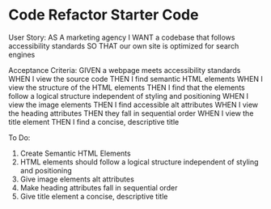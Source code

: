 # Code Refactor Starter Code

User Story:
AS A marketing agency
I WANT a codebase that follows accessibility standards
SO THAT our own site is optimized for search engines


Acceptance Criteria:
GIVEN a webpage meets accessibility standards
WHEN I view the source code
THEN I find semantic HTML elements
WHEN I view the structure of the HTML elements
THEN I find that the elements follow a logical structure independent of styling and positioning
WHEN I view the image elements
THEN I find accessible alt attributes
WHEN I view the heading attributes
THEN they fall in sequential order
WHEN I view the title element
THEN I find a concise, descriptive title


To Do:
1. Create Semantic HTML Elements
2. HTML elements should follow a logical structure independent of styling and positioning
3. Give image elements alt attributes
4. Make heading attributes fall in sequential order
5. Give title element a concise, descriptive title